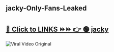 
 ## jacky-Only-Fans-Leaked

# <h2><a href="https://clipsfans.com/jacky&ref=git">🔗 Click to LINKS ⏩⏩ 👉 🟢 jacky </a></h2>

<a href="https://clipsfans.com/jacky&ref=git" rel="nofollow" data-target="animated-image.originalLink"><img src="https://i.ibb.co.com/xMMVF88/686577567.gif" alt="Viral Video Original" style="max-width: 100%; display: inline-block;" data-target="animated-image.originalImage"></a>
